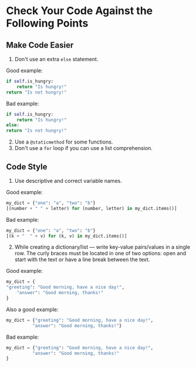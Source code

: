# Сheck Your Code Against the Following Points
## Make Code Easier

1. Don't use an extra `else` statement.

Good example:

```python
if self.is_hungry:
	return "Is hungry!"
return "Is not hungry!"
```

Bad example:

```python
if self.is_hungry:
	return "Is hungry!"
else:
return "Is not hungry!"
```

2. Use a `@staticmethod` for some functions.
3. Don't use a `for` loop if you can use a list comprehension.

## Code Style

1. Use descriptive and correct variable names.

Good example:

```python
my_dict = {"one": "a", "two": "b"}
[(number + " " + letter) for (number, letter) in my_dict.items()]
```

Bad example:

```python
my_dict = {"one": "a", "two": "b"}
[(k + "  " + v) for (k, v) in my_dict.items()]
```

2. While creating a dictionary/list — write key-value pairs/values in a single row. The curly braces must be located in one of two options: open and start with the text or have a line break between the text. 

Good example:

```python
my_dict = {
"greeting": "Good morning, have a nice day!", 
	"answer": "Good morning, thanks!"
}

```

Also a good example:

```python
my_dict = {"greeting": "Good morning, have a nice day!", 
	      "answer": "Good morning, thanks!"}
```

Bad example:

```python
my_dict = {"greeting": "Good morning, have a nice day!", 
	      "answer": "Good morning, thanks!"
}
```

